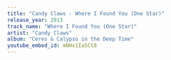 ```yaml
---
title: "Candy Claws - Where I Found You (One Star)"
release_year: 2013
track_name: "Where I Found You (One Star)"
artist: "Candy Claws"
album: "Ceres & Calypso in the Deep Time"
youtube_embed_id: mNHx1IaSCt8
---
```

